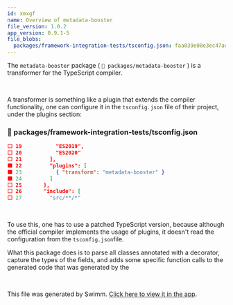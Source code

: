 ```yaml
---
id: xmxgf
name: Overview of metadata-booster
file_version: 1.0.2
app_version: 0.9.1-5
file_blobs:
  packages/framework-integration-tests/tsconfig.json: faa039e08e3ec47adff7179d8e0e3390513cb5ab
---
```


The `metadata-booster` package ( `📄 packages/metadata-booster` ) is a transformer for the TypeScript compiler.

<br/>

A transformer is something like a plugin that extends the compiler functionality, one can configure it in the `tsconfig.json` file of their project, under the plugins section:
<!-- NOTE-swimm-snippet: the lines below link your snippet to Swimm -->
### 📄 packages/framework-integration-tests/tsconfig.json
```json
⬜ 19           "ES2019",
⬜ 20           "ES2020"
⬜ 21         ],
🟩 22         "plugins": [
🟩 23           { "transform": "metadata-booster" }
🟩 24         ]
⬜ 25       },
⬜ 26       "include": [
⬜ 27         "src/**/*"
```

<br/>

To use this, one has to use a patched TypeScript version, because although the official compiler implements the usage of plugins, it doesn't read the configuration from the `tsconfig.json`file.

What this package does is to parse all classes annotated with a decorator, capture the types of the fields, and adds some specific function calls to the generated code that was generated by the

<br/>

This file was generated by Swimm. [Click here to view it in the app](https://app.swimm.io/repos/Z2l0aHViJTNBJTNBYm9vc3RlciUzQSUzQWJvb3N0ZXJjbG91ZA==/docs/xmxgf).